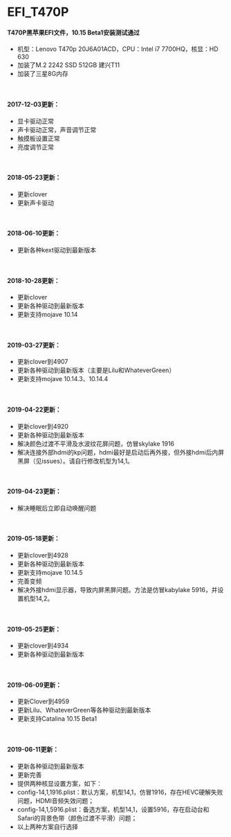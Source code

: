 # EFI_T470P
#### T470P黑苹果EFI文件，10.15 Beta1安装测试通过<br/>
- 机型：Lenovo T470p 20J6A01ACD，CPU：Intel i7 7700HQ，核显：HD 630<br/>
- 加装了M.2 2242 SSD 512GB 建兴T11<br/>
- 加装了三星8G内存<br/>
<br/>

#### 2017-12-03更新：<br/>
- 显卡驱动正常<br/>
- 声卡驱动正常，声音调节正常<br/>
- 触摸板设置正常<br/>
- 亮度调节正常<br/>
<br/>

#### 2018-05-23更新：<br/>
- 更新clover<br/>
- 更新声卡驱动<br/>
<br/>

#### 2018-06-10更新：<br/>
- 更新各种kext驱动到最新版本<br/>
<br/>

#### 2018-10-28更新：<br/>
- 更新clover<br/>
- 更新各种驱动到最新版本<br/>
- 更新支持mojave 10.14<br/>
<br/>

#### 2019-03-27更新：<br/>
- 更新clover到4907<br/>
- 更新各种驱动到最新版本（主要是Lilu和WhateverGreen）<br/>
- 更新支持mojave 10.14.3、10.14.4<br/>
<br/>

#### 2019-04-22更新：<br/>
- 更新clover到4920<br/>
- 更新各种驱动到最新版本<br/>
- 解决颜色过渡不平滑及水波纹花屏问题，仿冒skylake 1916<br/>
- 解决连接外部hdmi的kp问题，hdmi最好是启动后再外接，但外接hdmi后内屏黑屏（见issues）。请自行修改机型为14,1。<br/>
<br/>

#### 2019-04-23更新：<br/>
- 解决睡眠后立即自动唤醒问题<br/>
<br/>

#### 2019-05-18更新：<br/>
- 更新clover到4928<br/>
- 更新各种驱动到最新版本<br/>
- 更新支持mojave 10.14.5<br/>
- 完善变频<br/>
- 解决外接hdmi显示器，导致内屏黑屏问题。方法是仿冒kabylake 5916，并设置机型14,2。<br/>
<br/>


#### 2019-05-25更新：<br/>
- 更新clover到4934<br/>
- 更新各种驱动到最新版本<br/>
<br/>

#### 2019-06-09更新：<br/>
- 更新Clover到4959<br/>
- 更新Lilu、WhateverGreen等各种驱动到最新版本<br/>
- 更新支持Catalina 10.15 Beta1<br/>
<br/>

#### 2019-06-11更新：<br/>
- 更新各种驱动到最新版本<br/>
- 更新完善<br/>
- 提供两种核显设置方案，如下：<br/>
- config-14,1,1916.plist：默认方案，机型14,1，仿冒1916，存在HEVC硬解失败问题，HDMI音频失效问题；<br/>
- config-14,1,5916.plist：备选方案，机型14,1，设置5916，存在启动台和Safari的背景色带（颜色过渡不平滑）问题；<br/>
- 以上两种方案自行选择<br/>